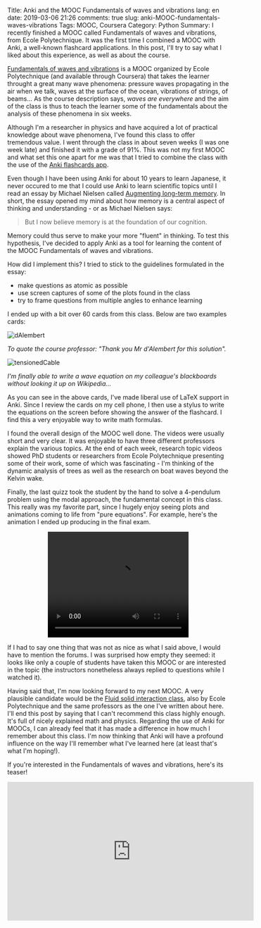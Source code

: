 ﻿Title: Anki and the MOOC Fundamentals of waves and vibrations
lang: en
date: 2019-03-06 21:26
comments: true
slug: anki-MOOC-fundamentals-waves-vibrations
Tags: MOOC, Coursera
Category: Python
Summary: I recently finished a MOOC called Fundamentals of waves and vibrations, from Ecole Polytechnique. It was the first time I combined a MOOC with Anki, a well-known flashcard applications. In this post, I'll try to say what I liked about this experience, as well as about the course.

[Fundamentals of waves and vibrations](https://www.coursera.org/learn/fundamentals-waves-vibrations) is a MOOC organized by Ecole Polytechnique (and available through Coursera) that takes the learner throught a great many wave phenomena: pressure waves propagating in the air when we talk, waves at the surface of the ocean, vibrations of strings, of beams... As the course description says, *waves are everywhere* and the aim of the class is thus to teach the learner some of the fundamentals about the analysis of these phenomena in six weeks.

Although I'm a researcher in physics and have acquired a lot of practical knowledge about wave phenomena, I've found this class to offer tremendous value. I went through the class in about seven weeks (I was one week late) and finished it with a grade of 91%. This was not my first MOOC and what set this one apart for me was that I tried to combine the class with the use of the [Anki flashcards app](http://ankisrs.net).

Even though I have been using Anki for about 10 years to learn Japanese, it never occured to me that I could use Anki to learn scientific topics until I read an essay by Michael Nielsen called [Augmenting long-term memory](http://augmentingcognition.com/ltm.html). In short, the essay opened my mind about how memory is a central aspect of thinking and understanding - or as Michael Nielsen says: 

> But I now believe memory is at the foundation of our cognition. 

Memory could thus serve to make your more "fluent" in thinking. To test this hypothesis, I've decided to apply Anki as a tool for learning the content of the MOOC Fundamentals of waves and vibrations.

How did I implement this? I tried to stick to the guidelines formulated in the essay:

- make questions as atomic as possible
- use screen captures of some of the plots found in the class
- try to frame questions from multiple angles to enhance learning

I ended up with a bit over 60 cards from this class. Below are two examples cards:

![dAlembert](/images/dAlembert_card.jpg)

*To quote the course professor: "Thank you Mr d'Alembert for this solution".*

![tensionedCable](/images/tensioned_cable_card.jpg)

*I'm finally able to write a wave equation on my colleague's blackboards without looking it up on Wikipedia...*

As you can see in the above cards, I've made liberal use of LaTeX support in Anki. Since I review the cards on my cell phone, I then use a stylus to write the equations on the screen before showing the answer of the flashcard. I find this a very enjoyable way to write math formulas.

I found the overall design of the MOOC well done. The videos were usually short and very clear. It was enjoyable to have three different professors explain the various topics. At the end of each week, research topic videos showed PhD students or researchers from Ecole Polytechnique presenting some of their work, some of which was fascinating - I'm thinking of the dynamic analysis of trees as well as the research on boat waves beyond the Kelvin wake.

Finally, the last quizz took the student by the hand to solve a 4-pendulum problem using the modal approach, the fundamental concept in this class. This really was my favorite part, since I hugely enjoy seeing plots and animations coming to life from "pure equations". For example, here's the animation I ended up producing in the final exam.


<video width="320" height="240" style="display: block; margin-left: auto; margin-right: auto;" controls>
  <source src="{filename}/images/modal_synthesis.mp4" type="video/mp4">
  Your browser does not support the video tag.
</video>


If I had to say one thing that was not as nice as what I said above, I would have to mention the forums. I was surprised how empty they seemed: it looks like only a couple of students have taken this MOOC or are interested in the topic (the instructors nonetheless always replied to questions while I watched it).

Having said that, I'm now looking forward to my next MOOC. A very plausible candidate would be the [Fluid solid interaction class](https://www.coursera.org/learn/fluid-solid-interaction), also by Ecole Polytechnique and the same professors as the one I've written about here. I'll end this post by saying that I can't recommend this class highly enough. It's full of nicely explained math and physics. Regarding the use of Anki for MOOCs, I can already feel that it has made a difference in how much I remember about this class. I'm now thinking that Anki will have a profound influence on the way I'll remember what I've learned here (at least that's what I'm hoping!).

If you're interested in the Fundamentals of waves and vibrations, here's its teaser!

<iframe width="560" height="315" src="https://www.youtube.com/embed/cJN_3TLimww" frameborder="0" allow="accelerometer; autoplay; encrypted-media; gyroscope; picture-in-picture" allowfullscreen></iframe>

